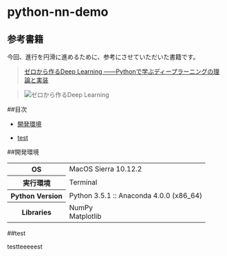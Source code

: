 # python-nn-demo

## 参考書籍
今回、進行を円滑に進めるために、参考にさせていただいた書籍です。

>[ゼロから作るDeep Learning ――Pythonで学ぶディープラーニングの理論と実装](https://www.oreilly.co.jp/books/9784873117584/)  

>![ゼロから作るDeep Learning](https://www.oreilly.co.jp/books/images/picture_large978-4-87311-758-4.jpeg)

##目次

- [開発環境](#dev-env)

- [test](#test)

<a name="dev-env"></a>

##開発環境

<table>
  <tr>
    <th>OS</th>
    <td>MacOS Sierra 10.12.2</td>
  </tr>
  <tr>
    <th>実行環境</th>
    <td>Terminal</td>
  </tr>
  <tr>
    <th>Python Version</th>
    <td>Python 3.5.1 :: Anaconda 4.0.0 (x86_64)</td>
  </tr>
  <tr>
    <th>Libraries</th>
    <td>NumPy<br>Matplotlib</td>
  </tr>
</table>

<a name="test"></a>

##test

testteeeeest

